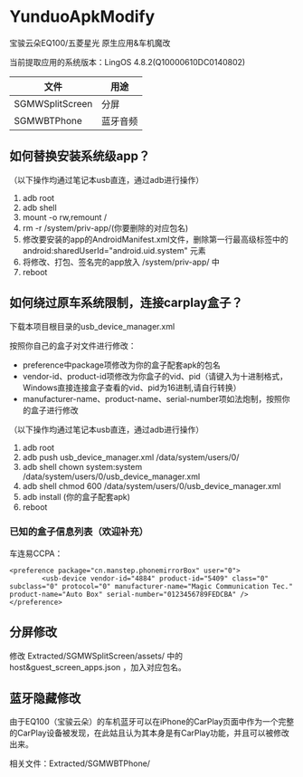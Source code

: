 
# YunduoApkModify

 宝骏云朵EQ100/五菱星光 原生应用&车机魔改

当前提取应用的系统版本：LingOS 4.8.2(Q10000610DC0140802)

| 文件 | 用途 |
|-----|-----|
|SGMWSplitScreen|分屏|
|SGMWBTPhone|蓝牙音频|

## 如何替换安装系统级app？

（以下操作均通过笔记本usb直连，通过adb进行操作）

1. adb root
2. adb shell
3. mount -o rw,remount /
4. rm -r /system/priv-app/(你要删除的对应包名)
5. 修改要安装的app的AndroidManifest.xml文件，删除第一行最高级标签中的 android:sharedUserId="android.uid.system" 元素
6. 将修改、打包、签名完的app放入 /system/priv-app/ 中
7. reboot

## 如何绕过原车系统限制，连接carplay盒子？

下载本项目根目录的usb_device_manager.xml

按照你自己的盒子对文件进行修改：

 - preference中package项修改为你的盒子配套apk的包名
 - vendor-id、product-id项修改为你盒子的vid、pid（请键入为十进制格式，Windows直接连接盒子查看的vid、pid为16进制,请自行转换）
 - manufacturer-name、product-name、serial-number项如法炮制，按照你的盒子进行修改

（以下操作均通过笔记本usb直连，通过adb进行操作）

1. adb root
2. adb push usb_device_manager.xml /data/system/users/0/
3. adb shell chown system:system /data/system/users/0/usb_device_manager.xml
4. adb shell chmod 600 /data/system/users/0/usb_device_manager.xml
5. adb install (你的盒子配套apk)
6. reboot

### 已知的盒子信息列表（欢迎补充）

车连易CCPA：
```
<preference package="cn.manstep.phonemirrorBox" user="0">
        <usb-device vendor-id="4884" product-id="5409" class="0" subclass="0" protocol="0" manufacturer-name="Magic Communication Tec." product-name="Auto Box" serial-number="0123456789FEDCBA" />
</preference>
```

## 分屏修改

 修改 Extracted/SGMWSplitScreen/assets/ 中的 host&guest_screen_apps.json ，加入对应包名。

## 蓝牙隐藏修改

 由于EQ100（宝骏云朵）的车机蓝牙可以在iPhone的CarPlay页面中作为一个完整的CarPlay设备被发现，在此姑且认为其本身是有CarPlay功能，并且可以被修改出来。
 
 相关文件：Extracted/SGMWBTPhone/
